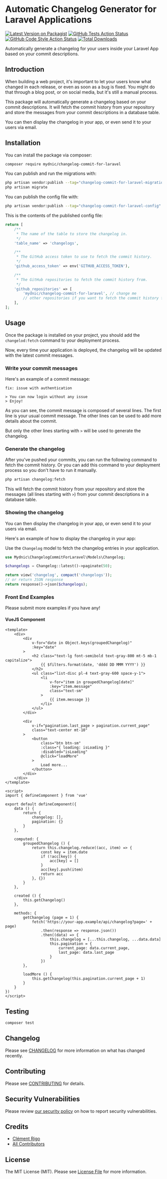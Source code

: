 # Automatic Changelog Generator for Laravel Applications

[![Latest Version on Packagist](https://img.shields.io/packagist/v/mydnic/changelog-commit-for-laravel.svg?style=flat-square)](https://packagist.org/packages/mydnic/changelog-commit-for-laravel)
[![GitHub Tests Action Status](https://img.shields.io/github/actions/workflow/status/mydnic/changelog-commit-for-laravel/run-tests.yml?branch=main&label=tests&style=flat-square)](https://github.com/mydnic/changelog-commit-for-laravel/actions?query=workflow%3Arun-tests+branch%3Amain)
[![GitHub Code Style Action Status](https://img.shields.io/github/actions/workflow/status/mydnic/changelog-commit-for-laravel/fix-php-code-style-issues.yml?branch=main&label=code%20style&style=flat-square)](https://github.com/mydnic/changelog-commit-for-laravel/actions?query=workflow%3A"Fix+PHP+code+style+issues"+branch%3Amain)
[![Total Downloads](https://img.shields.io/packagist/dt/mydnic/changelog-commit-for-laravel.svg?style=flat-square)](https://packagist.org/packages/mydnic/changelog-commit-for-laravel)

Automatically generate a changelog for your users inside your Laravel App based on your commit descriptions.

## Introduction

When building a web project, it's important to let your users know what changed in each release, or even as soon as a bug is fixed. You might do that through a blog post, or on social media, but it's still a manual process.

This package will automatically generate a changelog based on your commit descriptions. It will fetch the commit history from your repository and store the messages from your commit descriptions in a database table.

You can then display the changelog in your app, or even send it to your users via email.


## Installation

You can install the package via composer:

```bash
composer require mydnic/changelog-commit-for-laravel
```

You can publish and run the migrations with:

```bash
php artisan vendor:publish --tag="changelog-commit-for-laravel-migrations"
php artisan migrate
```

You can publish the config file with:

```bash
php artisan vendor:publish --tag="changelog-commit-for-laravel-config"
```

This is the contents of the published config file:

```php
return [
    /**
     * The name of the table to store the changelog in.
     */
    'table_name' => 'changelogs',

    /**
     * The GitHub access token to use to fetch the commit history.
     */
    'github_access_token' => env('GITHUB_ACCESS_TOKEN'),

    /**
     * The GitHub repositories to fetch the commit history from.
     */
    'github_repositories' => [
        'mydnic/changelog-commit-for-laravel', // change me
        // other repositories if you want to fetch the commit history from multiple repositories
    ],
];
```

## Usage

Once the package is installed on your project, you should add the `changelod:fetch` command to your deployment process.

Now, every time your application is deployed, the changelog will be updated with the latest commit messages.


### Write your commit messages

Here's an example of a commit message:

```
fix: issue with authentication

> You can now login without any issue
> Enjoy!
```

As you can see, the commit message is composed of several lines. The first line is your usual commit message. The other lines can be used to add more details about the commit.

But only the other lines starting with `>` will be used to generate the changelog.

### Generate the changelog

After you've pushed your commits, you can run the following command to fetch the commit history.
Or you can add this command to your deployment process so you don't have to run it manually.

```bash
php artisan changelog:fetch
```

This will fetch the commit history from your repository and store the messages (all lines starting with `>`) from your commit descriptions in a database table.

### Showing the changelog

You can then display the changelog in your app, or even send it to your users via email.

Here's an example of how to display the changelog in your app:

Use the `Changelog` model to fetch the changelog entries in your application.

```php
use Mydnic\ChangelogCommitForLaravel\Models\Changelog;

$changelogs = Changelog::latest()->paginate(50);

return view('changelog', compact('changelogs'));
// or return JSON response
return response()->json($changelogs);
```

### Front End Examples

Please submit more examples if you have any!

#### VueJS Component

```vue
<template>
    <div>
        <div
            v-for="date in Object.keys(groupedChangelog)"
            :key="date"
        >
            <h2 class="text-lg font-semibold text-gray-800 mt-5 mb-1 capitalize">
                {{ $filters.format(date, 'dddd DD MMM YYYY') }}
            </h2>
            <ul class="list-disc pl-4 text-gray-600 space-y-1">
                <li
                    v-for="item in groupedChangelog[date]"
                    :key="item.message"
                    class="text-sm"
                >
                    {{ item.message }}
                </li>
            </ul>
        </div>

        <div
            v-if="pagination.last_page > pagination.current_page"
            class="text-center mt-10"
        >
            <button
                class="btn btn-sm"
                :class="{ loading: isLoading }"
                :disabled="isLoading"
                @click="loadMore"
            >
                Load more...
            </button>
        </div>
    </div>
</template>

<script>
import { defineComponent } from 'vue'

export default defineComponent({
    data () {
        return {
            changelog: [],
            pagination: {}
        }
    },

    computed: {
        groupedChangelog () {
            return this.changelog.reduce((acc, item) => {
                const key = item.date
                if (!acc[key]) {
                    acc[key] = []
                }
                acc[key].push(item)
                return acc
            }, {})
        }
    },

    created () {
        this.getChangelog()
    },

    methods: {
        getChangelog (page = 1) {
            fetch('https://your-app.example/api/changelog?page=' + page)
                .then(response => response.json())
                .then((data) => {
                    this.changelog = [...this.changelog, ...data.data]
                    this.pagination = {
                        current_page: data.current_page,
                        last_page: data.last_page
                    }
                })
        },

        loadMore () {
            this.getChangelog(this.pagination.current_page + 1)
        }
    }
})
</script>
```

## Testing

```bash
composer test
```

## Changelog

Please see [CHANGELOG](CHANGELOG.md) for more information on what has changed recently.

## Contributing

Please see [CONTRIBUTING](CONTRIBUTING.md) for details.

## Security Vulnerabilities

Please review [our security policy](../../security/policy) on how to report security vulnerabilities.

## Credits

- [Clément Rigo](https://github.com/mydnic)
- [All Contributors](../../contributors)

## License

The MIT License (MIT). Please see [License File](LICENSE.md) for more information.
